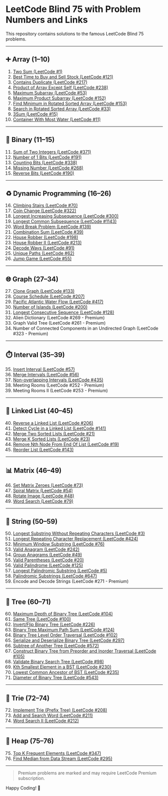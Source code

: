 # LeetCode Blind 75 with Problem Numbers and Links

This repository contains solutions to the famous LeetCode Blind 75 problems.

---

## ➕ Array (1–10)

1. [Two Sum (LeetCode #1)](https://leetcode.com/problems/two-sum/)
2. [Best Time to Buy and Sell Stock (LeetCode #121)](https://leetcode.com/problems/best-time-to-buy-and-sell-stock/)
3. [Contains Duplicate (LeetCode #217)](https://leetcode.com/problems/contains-duplicate/)
4. [Product of Array Except Self (LeetCode #238)](https://leetcode.com/problems/product-of-array-except-self/)
5. [Maximum Subarray (LeetCode #53)](https://leetcode.com/problems/maximum-subarray/)
6. [Maximum Product Subarray (LeetCode #152)](https://leetcode.com/problems/maximum-product-subarray/)
7. [Find Minimum in Rotated Sorted Array (LeetCode #153)](https://leetcode.com/problems/find-minimum-in-rotated-sorted-array/)
8. [Search in Rotated Sorted Array (LeetCode #33)](https://leetcode.com/problems/search-in-rotated-sorted-array/)
9. [3Sum (LeetCode #15)](https://leetcode.com/problems/3sum/)
10. [Container With Most Water (LeetCode #11)](https://leetcode.com/problems/container-with-most-water/)

---

## 🧠 Binary (11–15)

11. [Sum of Two Integers (LeetCode #371)](https://leetcode.com/problems/sum-of-two-integers/)
12. [Number of 1 Bits (LeetCode #191)](https://leetcode.com/problems/number-of-1-bits/)
13. [Counting Bits (LeetCode #338)](https://leetcode.com/problems/counting-bits/)
14. [Missing Number (LeetCode #268)](https://leetcode.com/problems/missing-number/)
15. [Reverse Bits (LeetCode #190)](https://leetcode.com/problems/reverse-bits/)

---

## ♻️ Dynamic Programming (16–26)

16. [Climbing Stairs (LeetCode #70)](https://leetcode.com/problems/climbing-stairs/)
17. [Coin Change (LeetCode #322)](https://leetcode.com/problems/coin-change/)
18. [Longest Increasing Subsequence (LeetCode #300)](https://leetcode.com/problems/longest-increasing-subsequence/)
19. [Longest Common Subsequence (LeetCode #1143)](https://leetcode.com/problems/longest-common-subsequence/)
20. [Word Break Problem (LeetCode #139)](https://leetcode.com/problems/word-break/)
21. [Combination Sum (LeetCode #39)](https://leetcode.com/problems/combination-sum/)
22. [House Robber (LeetCode #198)](https://leetcode.com/problems/house-robber/)
23. [House Robber II (LeetCode #213)](https://leetcode.com/problems/house-robber-ii/)
24. [Decode Ways (LeetCode #91)](https://leetcode.com/problems/decode-ways/)
25. [Unique Paths (LeetCode #62)](https://leetcode.com/problems/unique-paths/)
26. [Jump Game (LeetCode #55)](https://leetcode.com/problems/jump-game/)

---

## 🌐 Graph (27–34)

27. [Clone Graph (LeetCode #133)](https://leetcode.com/problems/clone-graph/)
28. [Course Schedule (LeetCode #207)](https://leetcode.com/problems/course-schedule/)
29. [Pacific Atlantic Water Flow (LeetCode #417)](https://leetcode.com/problems/pacific-atlantic-water-flow/)
30. [Number of Islands (LeetCode #200)](https://leetcode.com/problems/number-of-islands/)
31. [Longest Consecutive Sequence (LeetCode #128)](https://leetcode.com/problems/longest-consecutive-sequence/)
32. Alien Dictionary (LeetCode #269 - Premium)
33. Graph Valid Tree (LeetCode #261 - Premium)
34. Number of Connected Components in an Undirected Graph (LeetCode #323 - Premium)

---

## ⏱️ Interval (35–39)

35. [Insert Interval (LeetCode #57)](https://leetcode.com/problems/insert-interval/)
36. [Merge Intervals (LeetCode #56)](https://leetcode.com/problems/merge-intervals/)
37. [Non-overlapping Intervals (LeetCode #435)](https://leetcode.com/problems/non-overlapping-intervals/)
38. Meeting Rooms (LeetCode #252 - Premium)
39. Meeting Rooms II (LeetCode #253 - Premium)

---

## 🧵 Linked List (40–45)

40. [Reverse a Linked List (LeetCode #206)](https://leetcode.com/problems/reverse-linked-list/)
41. [Detect Cycle in a Linked List (LeetCode #141)](https://leetcode.com/problems/linked-list-cycle/)
42. [Merge Two Sorted Lists (LeetCode #21)](https://leetcode.com/problems/merge-two-sorted-lists/)
43. [Merge K Sorted Lists (LeetCode #23)](https://leetcode.com/problems/merge-k-sorted-lists/)
44. [Remove Nth Node From End Of List (LeetCode #19)](https://leetcode.com/problems/remove-nth-node-from-end-of-list/)
45. [Reorder List (LeetCode #143)](https://leetcode.com/problems/reorder-list/)

---

## 📊 Matrix (46–49)

46. [Set Matrix Zeroes (LeetCode #73)](https://leetcode.com/problems/set-matrix-zeroes/)
47. [Spiral Matrix (LeetCode #54)](https://leetcode.com/problems/spiral-matrix/)
48. [Rotate Image (LeetCode #48)](https://leetcode.com/problems/rotate-image/)
49. [Word Search (LeetCode #79)](https://leetcode.com/problems/word-search/)

---

## 🧵 String (50–59)

50. [Longest Substring Without Repeating Characters (LeetCode #3)](https://leetcode.com/problems/longest-substring-without-repeating-characters/)
51. [Longest Repeating Character Replacement (LeetCode #424)](https://leetcode.com/problems/longest-repeating-character-replacement/)
52. [Minimum Window Substring (LeetCode #76)](https://leetcode.com/problems/minimum-window-substring/)
53. [Valid Anagram (LeetCode #242)](https://leetcode.com/problems/valid-anagram/)
54. [Group Anagrams (LeetCode #49)](https://leetcode.com/problems/group-anagrams/)
55. [Valid Parentheses (LeetCode #20)](https://leetcode.com/problems/valid-parentheses/)
56. [Valid Palindrome (LeetCode #125)](https://leetcode.com/problems/valid-palindrome/)
57. [Longest Palindromic Substring (LeetCode #5)](https://leetcode.com/problems/longest-palindromic-substring/)
58. [Palindromic Substrings (LeetCode #647)](https://leetcode.com/problems/palindromic-substrings/)
59. Encode and Decode Strings (LeetCode #271 - Premium)

---

## 🌳 Tree (60–71)

60. [Maximum Depth of Binary Tree (LeetCode #104)](https://leetcode.com/problems/maximum-depth-of-binary-tree/)
61. [Same Tree (LeetCode #100)](https://leetcode.com/problems/same-tree/)
62. [Invert/Flip Binary Tree (LeetCode #226)](https://leetcode.com/problems/invert-binary-tree/)
63. [Binary Tree Maximum Path Sum (LeetCode #124)](https://leetcode.com/problems/binary-tree-maximum-path-sum/)
64. [Binary Tree Level Order Traversal (LeetCode #102)](https://leetcode.com/problems/binary-tree-level-order-traversal/)
65. [Serialize and Deserialize Binary Tree (LeetCode #297)](https://leetcode.com/problems/serialize-and-deserialize-binary-tree/)
66. [Subtree of Another Tree (LeetCode #572)](https://leetcode.com/problems/subtree-of-another-tree/)
67. [Construct Binary Tree from Preorder and Inorder Traversal (LeetCode #105)](https://leetcode.com/problems/construct-binary-tree-from-preorder-and-inorder-traversal/)
68. [Validate Binary Search Tree (LeetCode #98)](https://leetcode.com/problems/validate-binary-search-tree/)
69. [Kth Smallest Element in a BST (LeetCode #230)](https://leetcode.com/problems/kth-smallest-element-in-a-bst/)
70. [Lowest Common Ancestor of BST (LeetCode #235)](https://leetcode.com/problems/lowest-common-ancestor-of-a-binary-search-tree/)
71. [Diameter of Binary Tree (LeetCode #543)](https://leetcode.com/problems/diameter-of-binary-tree/)

---

## 🧩 Trie (72–74)

72. [Implement Trie (Prefix Tree) (LeetCode #208)](https://leetcode.com/problems/implement-trie-prefix-tree/)
73. [Add and Search Word (LeetCode #211)](https://leetcode.com/problems/add-and-search-word-data-structure-design/)
74. [Word Search II (LeetCode #212)](https://leetcode.com/problems/word-search-ii/)

---

## 🧰 Heap (75–76)

75. [Top K Frequent Elements (LeetCode #347)](https://leetcode.com/problems/top-k-frequent-elements/)
76. [Find Median from Data Stream (LeetCode #295)](https://leetcode.com/problems/find-median-from-data-stream/)

---

> Premium problems are marked and may require LeetCode Premium subscription.

Happy Coding! 🚀
